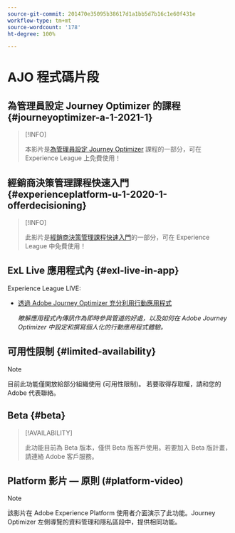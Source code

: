 ```yaml
---
source-git-commit: 201470e35095b38617d1a1bb5d7b16c1e60f431e
workflow-type: tm+mt
source-wordcount: '178'
ht-degree: 100%

---
```

# AJO 程式碼片段

## 為管理員設定 Journey Optimizer 的課程 {#journeyoptimizer-a-1-2021-1}

>[!INFO]
>
> 本影片是[為管理員設定 Journey Optimizer](https://experienceleague.adobe.com/docs/courses/using/journeyoptimizer-a-1-2021-1.html?lang=zh-Hant) 課程的一部分，可在 Experience League 上免費使用！

## 經銷商決策管理課程快速入門 {#experienceplatform-u-1-2020-1-offerdecisioning}

>[!INFO]
>
> 此影片是[經銷商決策管理課程快速入門](https://experienceleague.adobe.com/docs/courses/using/experienceplatform-u-1-2020-1-offerdecisioning.html?lang=zh-Hant)的一部分，可在 Experience League 中免費使用！

## ExL Live 應用程式內 {#exl-live-in-app}

Experience League LIVE:

* [透過 Adobe Journey Optimizer 充分利用行動應用程式](https://experienceleague.adobe.com/docs/events/experience-league-live-recordings/episodes/exl-live-episode-5-24-23.html?lang=zh-Hant)

  *瞭解應用程式內傳訊作為即時參與管道的好處，以及如何在 Adobe Journey Optimizer 中設定和撰寫個人化的行動應用程式體驗。*

## 可用性限制 {#limited-availability}

>[!NOTE]
>
>目前此功能僅開放給部分組織使用 (可用性限制)。 若要取得存取權，請和您的 Adobe 代表聯絡。

## Beta {#beta}

>[!AVAILABILITY]
>
>此功能目前為 Beta 版本，僅供 Beta 版客戶使用。若要加入 Beta 版計畫，請連絡 Adobe 客戶服務。

## Platform 影片 — 原則 (#platform-video)

>[!NOTE]
>
>該影片在 Adobe Experience Platform 使用者介面演示了此功能。Journey Optimizer 左側導覽的資料管理和隱私區段中，提供相同功能。
